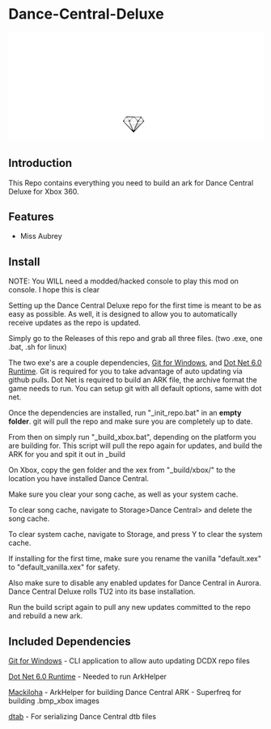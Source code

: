 # Dance-Central-Deluxe

![Header Image](dependencies/header.png)

## Introduction

This Repo contains everything you need to build an ark for Dance Central Deluxe for Xbox 360.

## Features
* Miss Aubrey

## Install

NOTE: You WILL need a modded/hacked console to play this mod on console. I hope this is clear


Setting up the Dance Central Deluxe repo for the first time is meant to be as easy as possible.
As well, it is designed to allow you to automatically receive updates as the repo is updated.

Simply go to the Releases of this repo and grab all three files. (two .exe, one .bat, .sh for linux)

The two exe's are a couple dependencies, [Git for Windows](https://gitforwindows.org/), and [Dot Net 6.0 Runtime](https://dotnet.microsoft.com/en-us/download/dotnet/6.0/runtime).
Git is required for you to take advantage of auto updating via github pulls. Dot Net is required to build an ARK file, the archive format the game needs to run.
You can setup git with all default options, same with dot net.

Once the dependencies are installed, run "_init_repo.bat" in an **empty folder**. git will pull the repo and make sure you are completely up to date.

From then on simply run "_build_xbox.bat", depending on the platform you are building for. This script will pull the repo again for updates, and build the ARK for you and spit it out in _build

On Xbox, copy the gen folder and the xex from "_build/xbox/" to the location you have installed Dance Central.

Make sure you clear your song cache, as well as your system cache.

To clear song cache, navigate to Storage>Dance Central> and delete the song cache.

To clear system cache, navigate to Storage, and press Y to clear the system cache.

If installing for the first time, make sure you rename the vanilla "default.xex" to "default_vanilla.xex" for safety.

Also make sure to disable any enabled updates for Dance Central in Aurora. Dance Central Deluxe rolls TU2 into its base installation.

Run the build script again to pull any new updates committed to the repo and rebuild a new ark.

## Included Dependencies

[Git for Windows](https://gitforwindows.org/) - CLI application to allow auto updating DCDX repo files

[Dot Net 6.0 Runtime](https://dotnet.microsoft.com/en-us/download/dotnet/6.0/runtime) - Needed to run ArkHelper

[Mackiloha](https://github.com/PikminGuts92/Mackiloha) - ArkHelper for building Dance Central ARK - Superfreq for building .bmp_xbox images

[dtab](https://github.com/mtolly/dtab) - For serializing Dance Central dtb files
